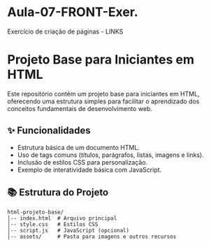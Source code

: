 # Aula-07-FRONT-Exer.
Exercício de criação de páginas - LINKS

# Projeto Base para Iniciantes em HTML

Este repositório contém um projeto base para iniciantes em HTML, oferecendo uma estrutura simples para facilitar o aprendizado dos conceitos fundamentais de desenvolvimento web.

## ✨ Funcionalidades

- Estrutura básica de um documento HTML.
- Uso de tags comuns (títulos, parágrafos, listas, imagens e links).
- Inclusão de estilos CSS para personalização.
- Exemplo de interatividade básica com JavaScript.

## 📚 Estrutura do Projeto

```
html-projeto-base/
│-- index.html  # Arquivo principal
│-- style.css   # Estilos CSS
│-- script.js   # JavaScript (opcional)
│-- assets/     # Pasta para imagens e outros recursos
```